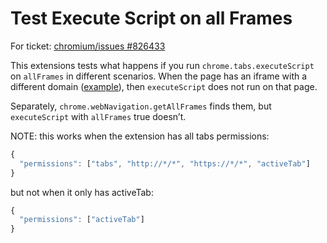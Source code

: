 
Test Execute Script on all Frames
=================================

For ticket: [chromium/issues #826433](https://bugs.chromium.org/p/chromium/issues/detail?id=826433)

This extensions tests what happens if you run `chrome.tabs.executeScript` on `allFrames` in different scenarios. When the page has an iframe with a different domain ([example](https://mrcoles.com/media/test2/scratch/iframe2.html)), then `executeScript` does not run on that page.

Separately, `chrome.webNavigation.getAllFrames` finds them, but `executeScript` with `allFrames` true doesn’t.

NOTE: this works when the extension has all tabs permissions:

```javascript
{
  "permissions": ["tabs", "http://*/*", "https://*/*", "activeTab"]
}
```

but not when it only has activeTab:

```javascript
{
  "permissions": ["activeTab"]
}
```
